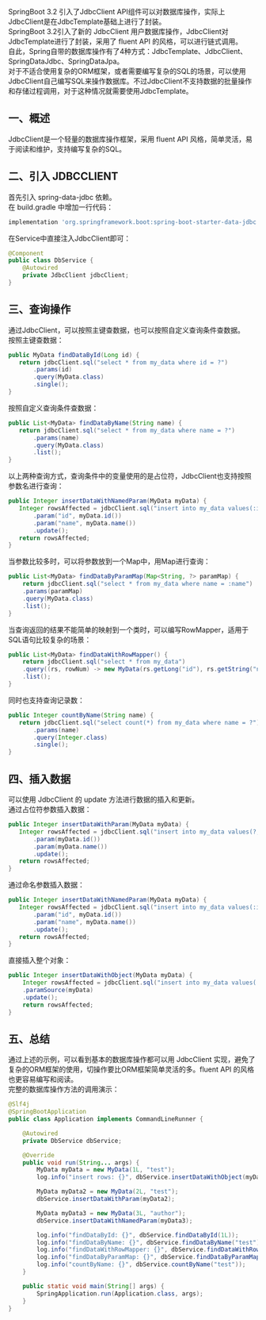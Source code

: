 SpringBoot 3.2 引入了JdbcClient API组件可以对数据库操作，实际上JdbcClient是在JdbcTemplate基础上进行了封装。<br />SpringBoot 3.2引入了新的 JdbcClient 用户数据库操作，JdbcClient对JdbcTemplate进行了封装，采用了 fluent API 的风格，可以进行链式调用。<br />自此，Spring自带的数据库操作有了4种方式：JdbcTemplate、JdbcClient、SpringDataJdbc、SpringDataJpa。<br />对于不适合使用复杂的ORM框架，或者需要编写复杂的SQL的场景，可以使用JdbcClient自己编写SQL来操作数据库。不过JdbcClient不支持数据的批量操作和存储过程调用，对于这种情况就需要使用JdbcTemplate。
<a name="WWhWy"></a>
## **一、概述**
JdbcClient是一个轻量的数据库操作框架，采用 fluent API 风格，简单灵活，易于阅读和维护，支持编写复杂的SQL。
<a name="HLngy"></a>
## **二、引入 JDBCCLIENT**
首先引入 spring-data-jdbc 依赖。<br />在 build.gradle 中增加一行代码：
```groovy
implementation 'org.springframework.boot:spring-boot-starter-data-jdbc'
```
在Service中直接注入JdbcClient即可：
```java
@Component
public class DbService {
    @Autowired
    private JdbcClient jdbcClient;
}
```
<a name="zX4a2"></a>
## **三、查询操作**
通过JdbcClient，可以按照主键查数据，也可以按照自定义查询条件查数据。<br />按照主键查数据：
```java
public MyData findDataById(Long id) {
   return jdbcClient.sql("select * from my_data where id = ?")
       .params(id)
       .query(MyData.class)
       .single();
}
```
按照自定义查询条件查数据：
```java
public List<MyData> findDataByName(String name) {
   return jdbcClient.sql("select * from my_data where name = ?")
       .params(name)
       .query(MyData.class)
       .list();
}
```
以上两种查询方式，查询条件中的变量使用的是占位符，JdbcClient也支持按照参数名进行查询：
```java
public Integer insertDataWithNamedParam(MyData myData) {
   Integer rowsAffected = jdbcClient.sql("insert into my_data values(:id,:name) ")
       .param("id", myData.id())
       .param("name", myData.name())
       .update();
   return rowsAffected;
}
```
当参数比较多时，可以将参数放到一个Map中，用Map进行查询：
```java
public List<MyData> findDataByParamMap(Map<String, ?> paramMap) {
    return jdbcClient.sql("select * from my_data where name = :name")
    .params(paramMap)
    .query(MyData.class)
    .list();
}
```
当查询返回的结果不能简单的映射到一个类时，可以编写RowMapper，适用于SQL语句比较复杂的场景：
```java
public List<MyData> findDataWithRowMapper() {
    return jdbcClient.sql("select * from my_data")
    .query((rs, rowNum) -> new MyData(rs.getLong("id"), rs.getString("name")))
    .list();
}
```
同时也支持查询记录数：
```java
public Integer countByName(String name) {
   return jdbcClient.sql("select count(*) from my_data where name = ?")
       .params(name)
       .query(Integer.class)
       .single();
}
```
<a name="iQv8v"></a>
## **四、插入数据**
可以使用 JdbcClient 的 update 方法进行数据的插入和更新。<br />通过占位符参数插入数据：
```java
public Integer insertDataWithParam(MyData myData) {
   Integer rowsAffected = jdbcClient.sql("insert into my_data values(?,?) ")
       .param(myData.id())
       .param(myData.name())
       .update();
   return rowsAffected;
}
```
通过命名参数插入数据：
```java
public Integer insertDataWithNamedParam(MyData myData) {
   Integer rowsAffected = jdbcClient.sql("insert into my_data values(:id,:name) ")
       .param("id", myData.id())
       .param("name", myData.name())
       .update();
   return rowsAffected;
}
```
直接插入整个对象：
```java
public Integer insertDataWithObject(MyData myData) {
    Integer rowsAffected = jdbcClient.sql("insert into my_data values(:id,:name) ")
    .paramSource(myData)
    .update();
    return rowsAffected;
}
```
<a name="blm0S"></a>
## **五、总结**
通过上述的示例，可以看到基本的数据库操作都可以用 JdbcClient 实现，避免了复杂的ORM框架的使用，切操作要比ORM框架简单灵活的多。fluent API 的风格也更容易编写和阅读。<br />完整的数据库操作方法的调用演示：
```java
@Slf4j
@SpringBootApplication
public class Application implements CommandLineRunner {

    @Autowired
    private DbService dbService;

    @Override
    public void run(String... args) {
        MyData myData = new MyData(1L, "test");
        log.info("insert rows: {}", dbService.insertDataWithObject(myData));

        MyData myData2 = new MyData(2L, "test");
        dbService.insertDataWithParam(myData2);

        MyData myData3 = new MyData(3L, "author");
        dbService.insertDataWithNamedParam(myData3);

        log.info("findDataById: {}", dbService.findDataById(1L));
        log.info("findDataByName: {}", dbService.findDataByName("test"));
        log.info("findDataWithRowMapper: {}", dbService.findDataWithRowMapper());
        log.info("findDataByParamMap: {}", dbService.findDataByParamMap(Map.of("name", "author")));
        log.info("countByName: {}", dbService.countByName("test"));
    }

    public static void main(String[] args) {
        SpringApplication.run(Application.class, args);
    }
}
```
